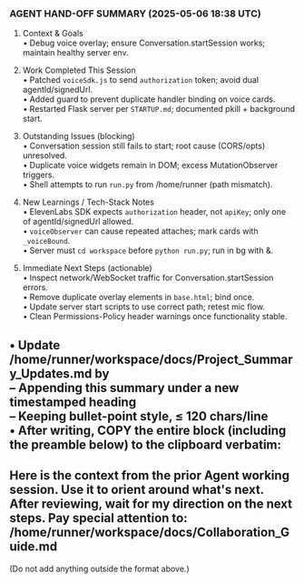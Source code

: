 ### AGENT HAND-OFF SUMMARY  (2025-05-06 18:38 UTC)

1. Context & Goals  
• Debug voice overlay; ensure Conversation.startSession works; maintain healthy server env.  

2. Work Completed This Session  
• Patched `voiceSdk.js` to send `authorization` token; avoid dual agentId/signedUrl.  
• Added guard to prevent duplicate handler binding on voice cards.  
• Restarted Flask server per `STARTUP.md`; documented pkill + background start.  

3. Outstanding Issues (blocking)  
• Conversation session still fails to start; root cause (CORS/opts) unresolved.  
• Duplicate voice widgets remain in DOM; excess MutationObserver triggers.  
• Shell attempts to run `run.py` from /home/runner (path mismatch).  

4. New Learnings / Tech-Stack Notes  
• ElevenLabs SDK expects `authorization` header, not `apiKey`; only one of agentId/signedUrl allowed.  
• `voiceObserver` can cause repeated attaches; mark cards with `_voiceBound`.  
• Server must `cd workspace` before `python run.py`; run in bg with &.  

5. Immediate Next Steps (actionable)  
• Inspect network/WebSocket traffic for Conversation.startSession errors.  
• Remove duplicate overlay elements in `base.html`; bind once.  
• Update server start scripts to use correct path; retest mic flow.  
• Clean Permissions-Policy header warnings once functionality stable.  

• Update /home/runner/workspace/docs/Project_Summary_Updates.md by  
  – Appending this summary under a new timestamped heading  
  – Keeping bullet-point style, ≤ 120 chars/line  
• After writing, COPY the entire block (including the preamble below)  to the clipboard **verbatim**:
---
Here is the context from the prior Agent working session.  Use it to orient around what's next. After reviewing, wait for my direction on the next steps.  Pay special attention to: /home/runner/workspace/docs/Collaboration_Guide.md
---
(Do not add anything outside the format above.) 